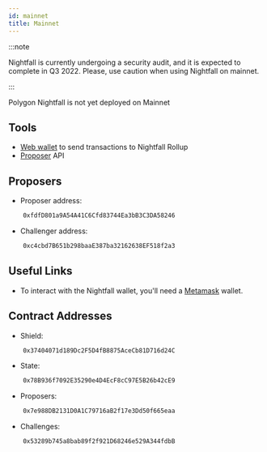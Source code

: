 ```yaml
---
id: mainnet
title: Mainnet
---
```


:::note

Nightfall is currently undergoing a security audit, and it is expected to complete in Q3 2022. Please, use caution when using Nightfall on mainnet.

:::

Polygon Nightfall is not yet deployed on Mainnet

## Tools

- [Web wallet](https://wallet.polygon-nightfall.technology) to send transactions to Nightfall Rollup
- [Proposer](https://proposer.polygon-nightfall.technology/healthcheck) API

## Proposers

- Proposer address:

```bash
    0xfdfD801a9A54A41C6Cfd83744Ea3bB3C3DA58246
```

- Challenger address:

```bash
    0xc4cbd7B651b298baaE387ba32162638EF518f2a3
```

## Useful Links

- To interact with the Nightfall wallet, you'll need a [Metamask](https://metamask.io/) wallet.

## Contract Addresses

- Shield:

```bash
    0x37404071d189Dc2F5D4fB8875AceCb81D716d24C
```

- State:

```bash
    0x78B936f7092E35290e4D4EcF8cC97E5B26b42cE9
```


- Proposers:

```bash
    0x7e988DB2131D0A1C79716aB2f17e3Dd50f665eaa
```


- Challenges:

```bash
    0x53289b745a8bab89f2f921D68246e529A344fdbB
```


